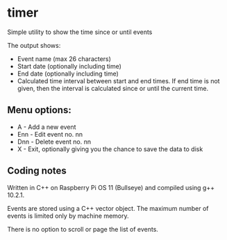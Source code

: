 # timer
Simple utility to show the time since or until events

The output shows:
- Event name (max 26 characters)
- Start date (optionally including time)
- End date (optionally including time)
- Calculated time interval between start and end times. If end time is not
  given, then the interval is calculated since or until the current time.
  
## Menu options:
  
- A - Add a new event  
- Enn - Edit event no. nn
- Dnn - Delete event no. nn
- X - Exit, optionally giving you the chance to save the data to disk
  
## Coding notes

Written in C++ on Raspberry Pi OS 11 (Bullseye) and compiled using g++ 10.2.1.
  
Events are stored using a C++ vector object. The maximum number of
events is limited only by machine memory.
  
There is no option to scroll or page the list of events.

